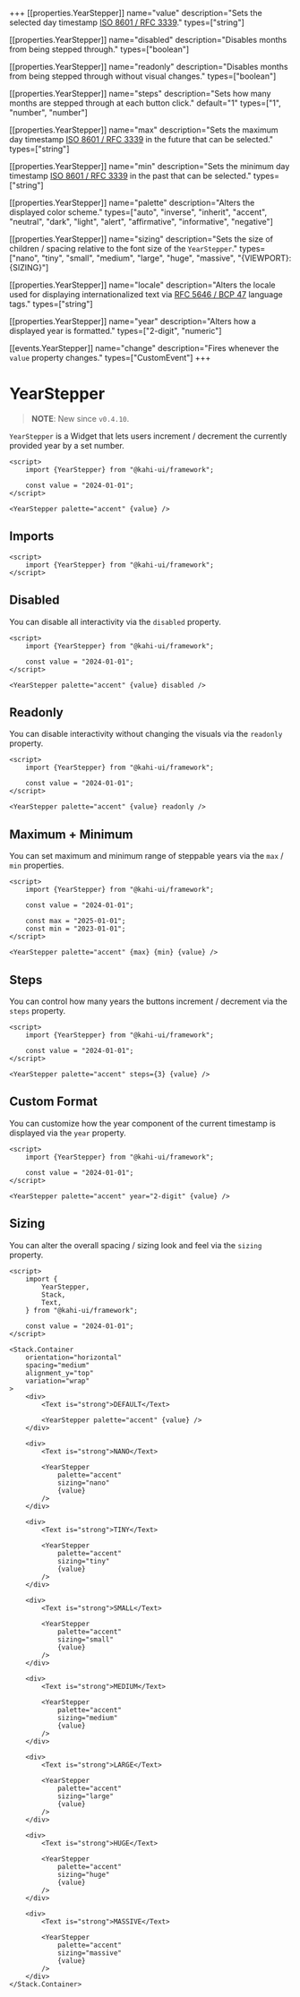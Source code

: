 +++
[[properties.YearStepper]]
name="value"
description="Sets the selected day timestamp [ISO 8601 / RFC 3339](https://www.w3.org/TR/NOTE-datetime)."
types=["string"]

[[properties.YearStepper]]
name="disabled"
description="Disables months from being stepped through."
types=["boolean"]

[[properties.YearStepper]]
name="readonly"
description="Disables months from being stepped through without visual changes."
types=["boolean"]

[[properties.YearStepper]]
name="steps"
description="Sets how many months are stepped through at each button click."
default="1"
types=["1", "number", "number"]

[[properties.YearStepper]]
name="max"
description="Sets the maximum day timestamp [ISO 8601 / RFC 3339](https://www.w3.org/TR/NOTE-datetime) in the future that can be selected."
types=["string"]

[[properties.YearStepper]]
name="min"
description="Sets the minimum day timestamp [ISO 8601 / RFC 3339](https://www.w3.org/TR/NOTE-datetime) in the past that can be selected."
types=["string"]

[[properties.YearStepper]]
name="palette"
description="Alters the displayed color scheme."
types=["auto", "inverse", "inherit", "accent", "neutral", "dark", "light", "alert", "affirmative", "informative", "negative"]

[[properties.YearStepper]]
name="sizing"
description="Sets the size of children / spacing relative to the font size of the `YearStepper`."
types=["nano", "tiny", "small", "medium", "large", "huge", "massive", "{VIEWPORT}:{SIZING}"]

[[properties.YearStepper]]
name="locale"
description="Alters the locale used for displaying internationalized text via [RFC 5646 / BCP 47](https://www.w3.org/International/articles/language-tags) language tags."
types=["string"]

[[properties.YearStepper]]
name="year"
description="Alters how a displayed year is formatted."
types=["2-digit", "numeric"]

[[events.YearStepper]]
name="change"
description="Fires whenever the `value` property changes."
types=["CustomEvent<void>"]
+++

# YearStepper

> **NOTE**: New since `v0.4.10`.

`YearStepper` is a Widget that lets users increment / decrement the currently provided year by a set number.

```svelte {title="YearStepper Preview" mode="repl"}
<script>
    import {YearStepper} from "@kahi-ui/framework";

    const value = "2024-01-01";
</script>

<YearStepper palette="accent" {value} />
```

## Imports

```svelte {title="YearStepper Imports"}
<script>
    import {YearStepper} from "@kahi-ui/framework";
</script>
```

## Disabled

You can disable all interactivity via the `disabled` property.

```svelte {title="YearStepper Disabled" mode="repl"}
<script>
    import {YearStepper} from "@kahi-ui/framework";

    const value = "2024-01-01";
</script>

<YearStepper palette="accent" {value} disabled />
```

## Readonly

You can disable interactivity without changing the visuals via the `readonly` property.

```svelte {title="YearStepper Readonly" mode="repl"}
<script>
    import {YearStepper} from "@kahi-ui/framework";

    const value = "2024-01-01";
</script>

<YearStepper palette="accent" {value} readonly />
```

## Maximum + Minimum

You can set maximum and minimum range of steppable years via the `max` / `min` properties.

```svelte {title="YearStepper Maximum + Minimum" mode="repl"}
<script>
    import {YearStepper} from "@kahi-ui/framework";

    const value = "2024-01-01";

    const max = "2025-01-01";
    const min = "2023-01-01";
</script>

<YearStepper palette="accent" {max} {min} {value} />
```

## Steps

You can control how many years the buttons increment / decrement via the `steps` property.

```svelte {title="YearStepper Step" mode="repl"}
<script>
    import {YearStepper} from "@kahi-ui/framework";

    const value = "2024-01-01";
</script>

<YearStepper palette="accent" steps={3} {value} />
```

## Custom Format

You can customize how the year component of the current timestamp is displayed via the `year` property.

```svelte {title="YearStepper Custom Format" mode="repl"}
<script>
    import {YearStepper} from "@kahi-ui/framework";

    const value = "2024-01-01";
</script>

<YearStepper palette="accent" year="2-digit" {value} />
```

## Sizing

You can alter the overall spacing / sizing look and feel via the `sizing` property.

```svelte {title="YearStepper Sizing" mode="repl"}
<script>
    import {
        YearStepper,
        Stack,
        Text,
    } from "@kahi-ui/framework";

    const value = "2024-01-01";
</script>

<Stack.Container
    orientation="horizontal"
    spacing="medium"
    alignment_y="top"
    variation="wrap"
>
    <div>
        <Text is="strong">DEFAULT</Text>

        <YearStepper palette="accent" {value} />
    </div>

    <div>
        <Text is="strong">NANO</Text>

        <YearStepper
            palette="accent"
            sizing="nano"
            {value}
        />
    </div>

    <div>
        <Text is="strong">TINY</Text>

        <YearStepper
            palette="accent"
            sizing="tiny"
            {value}
        />
    </div>

    <div>
        <Text is="strong">SMALL</Text>

        <YearStepper
            palette="accent"
            sizing="small"
            {value}
        />
    </div>

    <div>
        <Text is="strong">MEDIUM</Text>

        <YearStepper
            palette="accent"
            sizing="medium"
            {value}
        />
    </div>

    <div>
        <Text is="strong">LARGE</Text>

        <YearStepper
            palette="accent"
            sizing="large"
            {value}
        />
    </div>

    <div>
        <Text is="strong">HUGE</Text>

        <YearStepper
            palette="accent"
            sizing="huge"
            {value}
        />
    </div>

    <div>
        <Text is="strong">MASSIVE</Text>

        <YearStepper
            palette="accent"
            sizing="massive"
            {value}
        />
    </div>
</Stack.Container>
```
